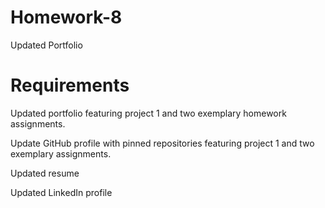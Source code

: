 # Homework-8

Updated Portfolio


# Requirements


Updated portfolio featuring project 1 and two exemplary homework assignments.


Update GitHub profile with pinned repositories featuring project 1 and two exemplary assignments.


Updated resume


Updated LinkedIn profile


